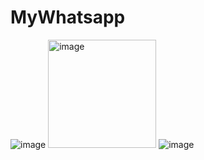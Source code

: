 # MyWhatsapp
![image](https://user-images.githubusercontent.com/65414984/229904793-d6e473fe-1b66-4553-985f-955a1ebbb36e.png)
<img width="173" alt="image" src="https://user-images.githubusercontent.com/65414984/229905035-e2a34694-8c3a-4046-814e-375577b6e50b.png">
![image](https://user-images.githubusercontent.com/65414984/229905308-9419d655-8843-4fe6-88b6-e12c8077620e.png)
